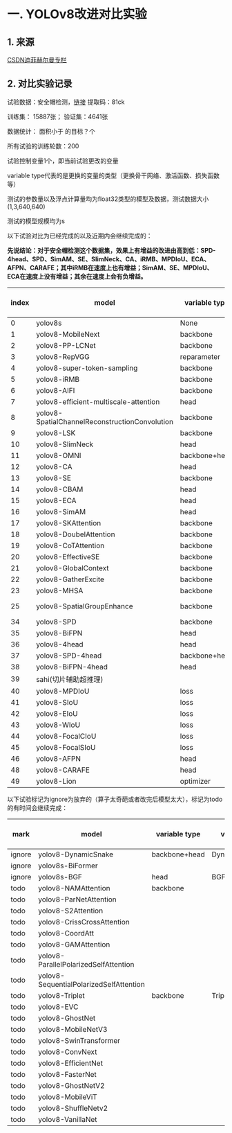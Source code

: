 # 一. YOLOv8改进对比实验

## 1. 来源

[CSDN迪菲赫尔曼专栏](https://yolov5.blog.csdn.net/article/details/130671688?spm=1001.2014.3001.5502)

## 2. 对比实验记录

试验数据：安全帽检测，[链接](https://pan.baidu.com/s/16UU_PCMaHmMiEx53vfaJFQ ) 提取码：81ck

训练集： 15887张； 验证集：4641张

数据统计： 面积小于 的目标？个

所有试验的训练轮数：200

试验控制变量1个，即当前试验更改的变量

variable type代表的是更换的变量的类型（更换骨干网络、激活函数、损失函数等）

测试的参数量以及浮点计算量均为float32类型的模型及数据，测试数据大小(1,3,640,640)

测试的模型规模均为s



以下试验对比为已经完成的以及近期内会继续完成的：

**先说结论：对于安全帽检测这个数据集，效果上有增益的改进由高到低：SPD-4head、SPD、SimAM、SE、SlimNeck、CA、iRMB、MPDIoU、ECA、AFPN、CARAFE；其中iRMB在速度上也有增益；SimAM、SE、MPDIoU、ECA在速度上没有增益；其余在速度上会有负增益。**

| index | model                                    | variable type | variable name                 | Params(Mb) | FLOPs(Gb) | precision | recall | mAP50  | mAP50-95 | FLOPs reudce  ratio | mAP50 gain ratio |
| ----- | ---------------------------------------- | ------------- | ----------------------------- | ---------- | --------- | --------- | ------ | ------ | -------- | ------------------- | ---------------- |
| 0     | yolov8s                                  | None          | None                          | 11.136     | 14.325    | 0.943     | 0.9205 | 0.9618 | 0.6157   | 0.00%               | 0.00%            |
| 1     | yolov8-MobileNext                        | backbone      | MobileNext                    | 7.249      | 9.358     | 0.9327    | 0.896  | 0.9483 | 0.5895   | 34.67%              | -1.40%           |
| 2     | yolov8-PP-LCNet                          | backbone      | PP-LCNet                      | 5.999      | 8.065     | 0.9235    | 0.8811 | 0.9387 | 0.5776   | 43.70%              | -2.40%           |
| 3     | yolov8-RepVGG                            | reparameter   | RepVGG                        | 11.312     | 14.547    | 0.9389    | 0.9223 | 0.9616 | 0.6132   | -1.55%              | -0.02%           |
| 4     | yolov8-super-token-sampling              | backbone      | SToken  Attention             | 10.347     | 13.598    | 0.9378    | 0.9193 | 0.9605 | 0.61     | 5.08%               | -0.14%           |
| 5     | yolov8-iRMB                              | backbone      | iRMB                          | 10.354     | 14.043    | 0.94      | 0.9221 | 0.9621 | 0.6148   | 1.97%               | 0.03%            |
| 6     | yolov8-AIFI                              | backbone      | AIFI                          | 10.531     | 13.963    | 0.9398    | 0.9199 | 0.9604 | 0.614    | 2.53%               | -0.15%           |
| 7     | yolov8-efficient-multiscale-attention    | head          | EMA                           | 11.19      | 14.687    | 0.9393    | 0.9206 | 0.9615 | 0.6149   | -2.53%              | -0.03%           |
| 8     | yolov8-SpatialChannelReconstructionConvolution | backbone      | ScConv                        | 11.166     | 14.516    | 0.9406    | 0.9215 | 0.9617 | 0.6152   | -1.33%              | -0.01%           |
| 9     | yolov8-LSK                               | backbone      | LSK                           | 11.171     | 14.544    | 0.9395    | 0.9227 | 0.9616 | 0.6171   | -1.53%              | -0.02%           |
| 10    | yolov8-SlimNeck                          | head          | SlimNeck                      | 11.171     | 14.544    | 0.9426    | 0.9206 | 0.9623 | 0.6152   | -1.53%              | 0.05%            |
| 11    | yolov8-OMNI                              | backbone+head | OMNI                          | 8.882      | 11.959    | 0.9392    | 0.9171 | 0.9594 | 0.6107   | 16.52%              | -0.25%           |
| 12    | yolov8-CA                                | head          | CA-Attention                  | 11.14      | 14.327    | 0.9421    | 0.9217 | 0.9623 | 0.616    | -0.01%              | 0.05%            |
| 13    | yolov8-SE                                | backbone      | SE-Attention                  | 11.169     | 14.325    | 0.9414    | 0.9242 | 0.9624 | 0.6161   | 0.00%               | 0.06%            |
| 14    | yolov8-CBAM                              | head          | CBAM-Attention                |            |           |           |        |        |          |                     |                  |
| 15    | yolov8-ECA                               | head          | ECA-Attention                 | 11.136     | 14.325    | 0.9402    | 0.9231 | 0.962  | 0.617    | 0.00%               | 0.02%            |
| 16    | yolov8-SimAM                             | head          | SimAM-Attention               | 11.136     | 14.325    | 0.94      | 0.9219 | 0.9625 | 0.6164   | 0.00%               | 0.07%            |
| 17    | yolov8-SKAttention                       | backbone      | SK-Attention                  | 33.247     | 23.136    | 0.9383    | 0.9242 | 0.9617 | 0.6169   | -61.51%             | -0.01%           |
| 18    | yolov8-DoubelAttention                   | backbone      | Doubel-Attention              | 18.647     | 35.77     | 0.9391    | 0.9182 | 0.9576 | 0.6064   | -149.70%            | -0.44%           |
| 19    | yolov8-CoTAttention                      | backbone      | CoT-Attention                 |            |           |           |        |        |          |                     |                  |
| 20    | yolov8-EffectiveSE                       | backbone      | EffectiveSE-Attention         | 18.649     | 35.672    | 0.8732    | 0.57   | 0.7047 | 0.505    | -149.02%            | -26.73%          |
| 21    | yolov8-GlobalContext                     | backbone      |                               |            |           |           |        |        |          |                     |                  |
| 22    | yolov8-GatherExcite                      | backbone      |                               |            |           |           |        |        |          |                     |                  |
| 23    | yolov8-MHSA                              | backbone      | MHSA-Attention                | 19.172     | 35.982    | 0.93963   | 0.9198 | 0.9588 | 0.60808  | -151.18%            | -0.31%           |
| 25    | yolov8-SpatialGroupEnhance               | backbone      | SpatialGroupEnhance-Attention | 18.384     | 35.665    | 0.9416    | 0.9214 | 0.96   | 0.6105   | -148.97%            | -0.19%           |
| 34    | yolov8-SPD                               | backbone      | SPD                           | 12.181     | 21.282    | 0.9413    | 0.9304 | 0.9657 | 0.6239   | -48.57%             | 0.41%            |
| 35    | yolov8-BiFPN                             | head          | BiFPN                         | 11.204     | 14.43     | 0.9432    | 0.9183 | 0.9616 | 0.6164   | -0.73%              | -0.02%           |
| 36    | yolov8-4head                             | head          |                               |            |           |           |        |        |          |                     |                  |
| 37    | yolov8-SPD-4head                         | backbone+head | SPD-4head                     | 11.768     | 25.748    | 0.9466    | 0.9376 | 0.9707 | 0.6287   | -79.74%             | 0.93%            |
| 38    | yolov8-BiFPN-4head                       | head          | BiFPN-4head                   |            |           |           |        |        |          |                     |                  |
| 39    | sahi(切片辅助超推理)                            |               |                               |            |           |           |        |        |          |                     |                  |
| 40    | yolov8-MPDIoU                            | loss          | MPDIoU                        | 11.136     | 14.325    | 0.9401    | 0.9223 | 0.9621 | 0.6178   | 0.00%               | 0.03%            |
| 41    | yolov8-SIoU                              | loss          | SIoU                          | 11.136     | 14.325    |           |        |        |          |                     |                  |
| 42    | yolov8-EIoU                              | loss          | EIoU                          | 11.136     | 14.325    |           |        |        |          |                     |                  |
| 43    | yolov8-WIoU                              | loss          | WIoU                          | 11.136     | 14.325    |           |        |        |          |                     |                  |
| 44    | yolov8-FocalCIoU                         | loss          | FocalCIoU                     | 11.136     | 14.325    | 0.9433    | 0.9208 | 0.9608 | 0.6166   | 0.00%               | -0.10%           |
| 45    | yolov8-FocalSIoU                         | loss          | FocalSIoU                     | 11.136     | 14.325    |           |        |        |          |                     |                  |
| 46    | yolov8-AFPN                              | head          | AFPN                          | 11.649     | 16.749    | 0.9425    | 0.9197 | 0.962  | 0.6176   | -16.92%             | 0.02%            |
| 48    | yolov8-CARAFE                            | head          | CARAFE                        | 11.609     | 15.263    | 0.9392    | 0.9235 | 0.9619 | 0.6169   | -6.55%              | 0.01%            |
| 49    | yolov8-Lion                              | optimizer     | Lion                          | 11.136     | 14.325    | 0         | 0      | 0      | 0        | 0.00%               | -100.00%         |



以下试验标记为ignore为放弃的（算子太奇葩或者改完后模型太大），标记为todo的有时间会继续完成：

| mark   | model                                   | variable type | variable name     | Params(Mb) | FLOPs(Gb) | precision | recall | mAP50 | mAP50-95 | FLOPs reudce  ratio | mAP50 gain ratio |
| ------ | --------------------------------------- | ------------- | ----------------- | ---------- | --------- | --------- | ------ | ----- | -------- | ------------------- | ---------------- |
| ignore | yolov8-DynamicSnake                     | backbone+head | DynamicSnakeConv  |            |           |           |        |       |          |                     |                  |
| ignore | yolov8s-BiFormer                        |               |                   |            |           |           |        |       |          |                     |                  |
| ignore | yolov8s-BGF                             | head          | BGF               | too  big   |           |           |        |       |          |                     |                  |
| todo   | yolov8-NAMAttention                     | backbone      |                   |            |           |           |        |       |          |                     |                  |
| todo   | yolov8-ParNetAttention                  |               |                   |            |           |           |        |       |          |                     |                  |
| todo   | yolov8-S2Attention                      |               |                   |            |           |           |        |       |          |                     |                  |
| todo   | yolov8-CrissCrossAttention              |               |                   |            |           |           |        |       |          |                     |                  |
| todo   | yolov8-CoordAtt                         |               |                   |            |           |           |        |       |          |                     |                  |
| todo   | yolov8-GAMAttention                     |               |                   |            |           |           |        |       |          |                     |                  |
| todo   | yolov8-ParallelPolarizedSelfAttention   |               |                   |            |           |           |        |       |          |                     |                  |
| todo   | yolov8-SequentialPolarizedSelfAttention |               |                   |            |           |           |        |       |          |                     |                  |
| todo   | yolov8-Triplet                          | backbone      | Triplet-Attention |            |           |           |        |       |          |                     |                  |
| todo   | yolov8-EVC                              |               |                   |            |           |           |        |       |          |                     |                  |
| todo   | yolov8-GhostNet                         |               |                   |            |           |           |        |       |          |                     |                  |
| todo   | yolov8-MobileNetV3                      |               |                   |            |           |           |        |       |          |                     |                  |
| todo   | yolov8-SwinTransformer                  |               |                   |            |           |           |        |       |          |                     |                  |
| todo   | yolov8-ConvNext                         |               |                   |            |           |           |        |       |          |                     |                  |
| todo   | yolov8-EfficientNet                     |               |                   |            |           |           |        |       |          |                     |                  |
| todo   | yolov8-FasterNet                        |               |                   |            |           |           |        |       |          |                     |                  |
| todo   | yolov8-GhostNetV2                       |               |                   |            |           |           |        |       |          |                     |                  |
| todo   | yolov8-MobileViT                        |               |                   |            |           |           |        |       |          |                     |                  |
| todo   | yolov8-ShuffleNetv2                     |               |                   |            |           |           |        |       |          |                     |                  |
| todo   | yolov8-VanillaNet                       |               |                   |            |           |           |        |       |          |                     |                  |